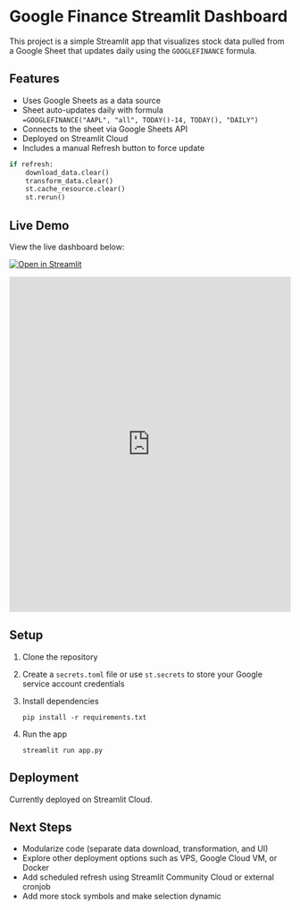 
# Google Finance Streamlit Dashboard

This project is a simple Streamlit app that visualizes stock data pulled from a Google Sheet that updates daily using the `GOOGLEFINANCE` formula.

## Features

- Uses Google Sheets as a data source
- Sheet auto-updates daily with formula  
  `=GOOGLEFINANCE("AAPL", "all", TODAY()-14, TODAY(), "DAILY")`
- Connects to the sheet via Google Sheets API
- Deployed on Streamlit Cloud
- Includes a manual Refresh button to force update

```python
if refresh:
    download_data.clear()
    transform_data.clear()
    st.cache_resource.clear()
    st.rerun()
````

## Live Demo

View the live dashboard below:

[![Open in Streamlit](https://static.streamlit.io/badges/streamlit_badge_black_white.svg)](https://gglefinance.streamlit.app/?embed_options=dark_theme,show_footer,show_padding,disable_scrolling,show_colored_line,light_theme,show_toolbar)

<iframe
    src="https://gglefinance.streamlit.app/?embed_options=dark_theme,show_footer,show_padding,disable_scrolling,show_colored_line,light_theme,show_toolbar"
    height="600"
    width="100%"
    frameborder="0"
    allowfullscreen
></iframe>

## Setup

1. Clone the repository
2. Create a `secrets.toml` file or use `st.secrets` to store your Google service account credentials
3. Install dependencies

   ```
   pip install -r requirements.txt
   ```
4. Run the app

   ```
   streamlit run app.py
   ```

## Deployment

Currently deployed on Streamlit Cloud.

## Next Steps

* Modularize code (separate data download, transformation, and UI)
* Explore other deployment options such as VPS, Google Cloud VM, or Docker
* Add scheduled refresh using Streamlit Community Cloud or external cronjob
* Add more stock symbols and make selection dynamic


